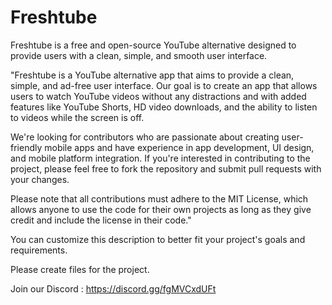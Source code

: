 # Freshtube
Freshtube is a free and open-source YouTube alternative designed to provide users with a clean, simple, and smooth user interface. 

"Freshtube is a YouTube alternative app that aims to provide a clean, simple, and ad-free user interface. Our goal is to create an app that allows users to watch YouTube videos without any distractions and with added features like YouTube Shorts, HD video downloads, and the ability to listen to videos while the screen is off.

We're looking for contributors who are passionate about creating user-friendly mobile apps and have experience in app development, UI design, and mobile platform integration. If you're interested in contributing to the project, please feel free to fork the repository and submit pull requests with your changes.

Please note that all contributions must adhere to the MIT License, which allows anyone to use the code for their own projects as long as they give credit and include the license in their code."

You can customize this description to better fit your project's goals and requirements.

Please create files for the project.

Join our Discord : https://discord.gg/fgMVCxdUFt


